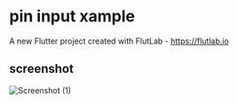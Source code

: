 # pin input xample

A new Flutter project created with FlutLab - https://flutlab.io

## screenshot

![Screenshot (1)](github.com/sachin96Boy/flutter-pintext-example/blob/main/src/assets/pincodeex.png)
